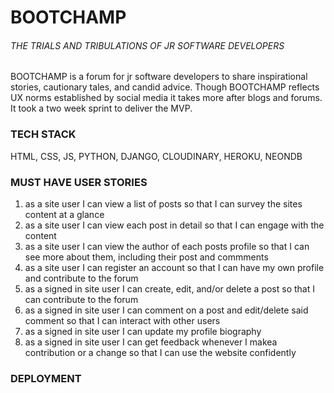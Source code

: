 # BOOTCHAMP  

###### THE TRIALS AND TRIBULATIONS OF JR SOFTWARE DEVELOPERS

BOOTCHAMP is a forum for jr software developers to share inspirational stories, cautionary tales, and candid advice. Though BOOTCHAMP reflects UX norms established by social media it takes more after blogs and forums. It took a two week sprint to deliver the MVP.

### TECH STACK  

HTML, CSS, JS, PYTHON, DJANGO, CLOUDINARY, HEROKU, NEONDB  

### MUST HAVE USER STORIES

1. as a site user I can view a list of posts so that I can survey the sites content at a glance
1. as a site user I can view each post in detail so that I can engage with the content
1. as a site user I can view the author of each posts profile so that I can see more about them, including their post and commments
1. as a site user I can register an account so that I can have my own profile and contribute to the forum 
1. as a signed in site user I can create, edit, and/or delete a post so that I can contribute to the forum
1. as a signed in site user I can comment on a post and edit/delete said comment so that I can interact with other users
1. as a signed in site user I can update my profile biography
1. as a signed in site user I can get feedback whenever I makea contribution or a change so that I can use the website confidently  

### DEPLOYMENT